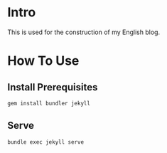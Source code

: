 # Intro

This is used for the construction of my English blog.

# How To Use

## Install Prerequisites

```bash
gem install bundler jekyll
```

## Serve

```bash
bundle exec jekyll serve
```
